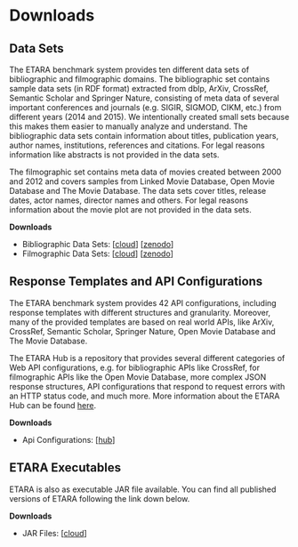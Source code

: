 # Downloads

## Data Sets
The ETARA benchmark system provides ten different data sets of bibliographic and filmographic domains. The bibliographic set contains sample data sets (in RDF format) extracted from dblp, ArXiv, CrossRef, Semantic Scholar and Springer Nature, consisting of meta data of several important conferences and journals (e.g. SIGIR, SIGMOD, CIKM, etc.) from different years (2014 and 2015). We intentionally created small sets because this makes them easier to manually analyze and understand. The bibliographic data sets contain information about titles, publication years, author names, institutions, references and citations. For legal reasons information like abstracts is not provided in the data sets. 

The filmographic set contains meta data of movies created between 2000 and 2012 and covers samples from Linked Movie Database, Open Movie Database and The Movie Database. The data sets cover titles, release dates, actor names, director names and others. For legal reasons information about the movie plot are not provided in the data sets.

**Downloads**
* Bibliographic Data Sets: [[cloud](https://basilika.uni-trier.de/nextcloud/s/jwzxYgJ6Bp8K8Rz)] [[zenodo](https://www.startpage.com)]
* Filmographic Data Sets: [[cloud](https://basilika.uni-trier.de/nextcloud/s/sGS86e2WGANayzz)] [[zenodo](https://www.startpage.com)]

## Response Templates and API Configurations
The ETARA benchmark system provides 42 API configurations, including response templates with different structures and granularity. Moreover, many of the provided templates are based on real world APIs, like ArXiv, CrossRef, Semantic Scholar, Springer Nature, Open Movie Database and The Movie Database.

The ETARA Hub is a repository that provides several different categories of Web API configurations, e.g. for bibliographic APIs like CrossRef, for filmographic APIs like the Open Movie Database, more complex JSON response structures, API configurations that respond to request errors with an HTTP status code, and much more. More information about the ETARA Hub can be found [here](etara-hub.md).

**Downloads**
* Api Configurations: [[hub](https://github.com/ETARA-Benchmark-System/ETARA-Hub)]

## ETARA Executables
ETARA is also as executable JAR file available. You can find all published versions of ETARA following the link down below.

**Downloads**
* JAR Files: [[cloud](https://basilika.uni-trier.de/nextcloud/s/XBZiokz7s5sZaBa)]
